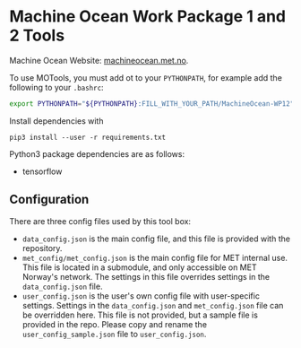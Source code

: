 # Machine Ocean Work Package 1 and 2 Tools

Machine Ocean Website: [machineocean.met.no](https://machineocean.met.no/).

To use MOTools, you must add ot to your `PYTHONPATH`, for example add the following to your `.bashrc`:

```bash
export PYTHONPATH="${PYTHONPATH}:FILL_WITH_YOUR_PATH/MachineOcean-WP12"
```

Install dependencies with

```
pip3 install --user -r requirements.txt
```

Python3 package dependencies are as follows:

* tensorflow

## Configuration

There are three config files used by this tool box:

* `data_config.json` is the main config file, and this file is provided with the repository.
* `met_config/met_config.json` is the main config file for MET internal use.
  This file is located in a submodule, and only accessible on MET Norway's network.
  The settings in this file overrides settings in the `data_config.json` file.
* `user_config.json` is the user's own config file with user-specific settings.
  Settings in the `data_config.json` and `met_config.json` file can be overridden here.
  This file is not provided, but a sample file is provided in the repo.
  Please copy and rename the `user_config_sample.json` file to `user_config.json`.
